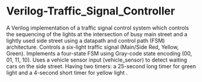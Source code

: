 # Verilog-Traffic_Signal_Controller
A Verilog implementation of a traffic signal control system which controls the sequencing of the lights at the intersection of busy main street and a lightly used side street using a datapath and control path (FSM) architecture.
Controls a six-light traffic signal (Main/Side Red, Yellow, Green).
Implements a four-state FSM using Gray-code state encoding (00, 01, 11, 10).
Uses a vehicle sensor input (vehicle_sensor) to detect waiting cars on the side street.
Having two timers: a 25-second long timer for green light and a 4-second short timer for yellow light .
